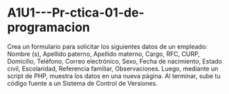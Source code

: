 # A1U1---Pr-ctica-01-de-programacion
Crea un formulario para solicitar los siguientes datos de un empleado:  Nombre (s), Apellido paterno, Apellido materno, Cargo, RFC, CURP, Domicilio, Teléfono, Correo electrónico, Sexo, Fecha de nacimiento, Estado civil, Escolaridad, Referencia familiar, Observaciones.  Luego, mediante un script de PHP, muestra los datos en una nueva página. Al terminar, sube tu código fuente a un Sistema de Control de Versiones.
